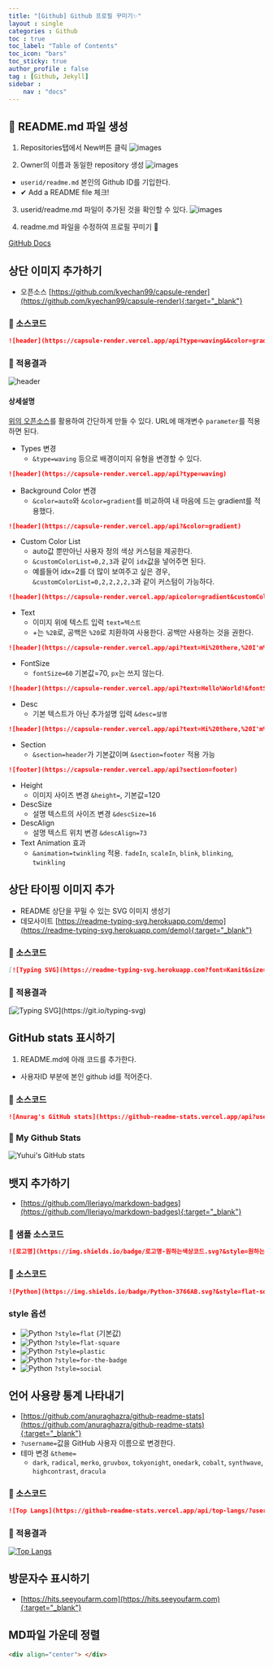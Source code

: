 ```yaml
---
title: "[Github] Github 프로필 꾸미기✨"
layout : single
categories : Github
toc : true
toc_label: "Table of Contents"
toc_icon: "bars"
toc_sticky: true
author_profile : false
tag : [Github, Jekyll]
sidebar :
    nav : "docs"
---
```


## 📄 README.md 파일 생성
1. Repositories탭에서 New버튼 클릭
![images](/images/2022-07-26-profile/profile1.png)

2. Owner의 이름과 동일한 repository 생성
![images](/images/2022-07-26-profile/profile2.png)
- `userid/readme.md` 본인의 Github ID를 기입한다.
- ✔ Add a README file 체크!

3. userid/readme.md 파일이 추가된 것을 확인할 수 있다.
![images](/images/2022-07-26-profile/profile3.png)

4. readme.md 파일을 수정하여 프로필 꾸미기 👑

[GitHub Docs](https://docs.github.com/en/account-and-profile/setting-up-and-managing-your-github-profile/customizing-your-profile/managing-your-profile-readme)

## 상단 이미지 추가하기
- 오픈소스 [https://github.com/kyechan99/capsule-render](https://github.com/kyechan99/capsule-render){:target="_blank"}

### 📃 소스코드
```md
![header](https://capsule-render.vercel.app/api?type=waving&&color=gradient&customColorList=0,2,2,5,30&height=280&section=header&text=Hi%20there,%20I'm%20Yuhui.&fontSize=60&animation=fadeIn&desc=Yuhui's%20Dev%20Blog&descSize=16&descAlign=70)
```

### 📝 적용결과
![header](https://capsule-render.vercel.app/api?type=waving&&color=gradient&height=280&section=header&text=Hi%20there,%20I'm%20Yuhui.&fontSize=60&desc=Yuhui's%20Dev%20Blog&descSize=16&descAlign=73&animation=twinkling)

#### 상세설명
[위의 오픈소스](#상단-이미지-추가하기)를 활용하여 간단하게 만들 수 있다. URL에 ​​매개변수 `parameter`를 적용하면 된다.

- Types 변경
  - `&type=waving` 등으로 배경이미지 유형을 변경할 수 있다.
```md
![header](https://capsule-render.vercel.app/api?type=waving)
```
- Background Color 변경
  - `&color=auto`와 `&color=gradient`를 비교하여 내 마음에 드는 gradient를 적용했다.
```md
![header](https://capsule-render.vercel.app/api?&color=gradient)
```
- Custom Color List
  - auto값 뿐만아닌 사용자 정의 색상 커스텀을 제공한다.
  - `&customColorList=0,2,3`과 같이 `idx`값을 넣어주면 된다.
  - 예를들어 idx=2를 더 많이 보여주고 싶은 경우, `&customColorList=0,2,2,2,2,3`과 같이 커스텀이 가능하다.
```md
![header](https://capsule-render.vercel.app/apicolor=gradient&customColorList=0,2,2,5,30)
```
- Text
  - 이미지 위에 텍스트 입력 `text=텍스트`
  - +는 `%2B`로, 공백은 `%20`로 치환하여 사용한다. 공백만 사용하는 것을 권한다.
```md
![header](https://capsule-render.vercel.app/api?text=Hi%20there,%20I'm%20Yuhui.)
```
- FontSize 
  - `fontSize=60` 기본값=70, `px`는 쓰지 않는다.
```md
![header](https://capsule-render.vercel.app/api?text=Hello%World!&fontSize=40)
```
- Desc
  - 기본 텍스트가 아닌 추가설명 입력 `&desc=설명`
```md
![header](https://capsule-render.vercel.app/api?text=Hi%20there,%20I'm%20Yuhui.&fontSize=60&desc=Yuhui's%20Dev%20Blog)
```
- Section
  - `&section=header`가 기본값이며 `&section=footer` 적용 가능
```md
![footer](https://capsule-render.vercel.app/api?section=footer)
```
- Height
  - 이미지 사이즈 변경 `&height=`, 기본값=120
- DescSize
  - 설명 텍스트의 사이즈 변경 `&descSize=16`
- DescAlign
  - 설명 텍스트 위치 변경 `&descAlign=73`
- Text Animation 효과
  - `&animation=twinkling` 적용. `fadeIn`, `scaleIn`, `blink`, `blinking`, `twinkling`


## 상단 타이핑 이미지 추가
- README 상단을 꾸밀 수 있는 SVG 이미지 생성기
- 데모사이트 [https://readme-typing-svg.herokuapp.com/demo](https://readme-typing-svg.herokuapp.com/demo){:target="_blank"}

### 📃 소스코드
```md
[![Typing SVG](https://readme-typing-svg.herokuapp.com?font=Kanit&size=26&color=9600F7&center=true&lines=Hi+there%F0%9F%91%8B%2C+I'm+Yuhui+Seo.)](https://git.io/typing-svg)
```

### 📝 적용결과
[![Typing SVG](https://readme-typing-svg.herokuapp.com?font=Kanit&size=26&color=9600F7&center=true&lines=Hi+there%F0%9F%91%8B%2C+I'm+Yuhui+Seo.)](https://git.io/typing-svg)


## GitHub stats 표시하기

1. README.md에 아래 코드를 추가한다.
- 사용자ID 부분에 본인 github id를 적어준다.

### 📃 소스코드
```md
![Anurag's GitHub stats](https://github-readme-stats.vercel.app/api?username=사용자ID&show_icons=true&theme=radical)
```
### 📝 My Github Stats
![Yuhui's GitHub stats](https://github-readme-stats.vercel.app/api?username=seoyh1104&show_icons=true&theme=radical)


## 뱃지 추가하기
- [https://github.com/Ileriayo/markdown-badges](https://github.com/Ileriayo/markdown-badges){:target="_blank"}

### 📃 샘플 소스코드
```md
![로고명](https://img.shields.io/badge/로고명-원하는색상코드.svg?&style=원하는스타일&logo=로고명또는simpleicons에서아이콘이름&logoColor=로고색상)
```

### 📃 소스코드
```md
![Python](https://img.shields.io/badge/Python-3766AB.svg?&style=flat-square&logo=Python&logoColor=white)
```

### style 옵션
- ![Python](https://img.shields.io/badge/Python-3766AB?style=flat&logo=Python&logoColor=white) `?style=flat` (기본값)
- ![Python](https://img.shields.io/badge/Python-3766AB?style=flat-square&logo=Python&logoColor=white) `?style=flat-square`
- ![Python](https://img.shields.io/badge/Python-3766AB?style=plastic&logo=Python&logoColor=white) `?style=plastic`
- ![Python](https://img.shields.io/badge/Python-3766AB?style=for-the-badge&logo=Python&logoColor=white) `?style=for-the-badge`
- ![Python](https://img.shields.io/badge/Python-3766AB?style=social&logo=appveyor&logo=Python&logoColor=white) `?style=social`


## 언어 사용량 통계 나타내기
- [https://github.com/anuraghazra/github-readme-stats](https://github.com/anuraghazra/github-readme-stats){:target="_blank"}
- `?username=`값을 GitHub 사용자 이름으로 변경한다.
- 테마 변경 `&theme=`
  - `dark`, `radical`, `merko`, `gruvbox`, `tokyonight`, `onedark`, `cobalt`, `synthwave`, `highcontrast`, `dracula`

### 📃 소스코드
```md
![Top Langs](https://github-readme-stats.vercel.app/api/top-langs/?username=깃허브아이디&layout=레이아웃스타일&theme=스타일)
```

### 📝 적용결과
[![Top Langs](https://github-readme-stats.vercel.app/api/top-langs/?username=seoyh1104&layout=compact&theme=radical)](https://github.com/seoyh1104)


## 방문자수 표시하기
- [https://hits.seeyoufarm.com](https://hits.seeyoufarm.com){:target="_blank"}


## MD파일 가운데 정렬
```html
<div align="center"> </div>
```